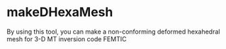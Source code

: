 # makeDHexaMesh
By using this tool, you can make a non-conforming deformed hexahedral mesh for 3-D MT inversion code FEMTIC
